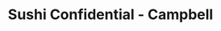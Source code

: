---
layout: place
title: "Sushi Confidential - Campbell"
permalink: /california/campbell/sushi-confidential-campbell.html
stateAbbr: CA
stateName: California
cityName: Campbell
seo:
  name: "Sushi Confidential - Campbell"
  type: Restaurant
  links: null
description: "Sushi Confidential - Campbell serves delicious sushi in Campbell, California. Try fresh Japanese dishes for a great dining experience. "
place_id: ChIJXSk4Ed80joARdJg0Ada4Oe8
photos:
  - name: >-
      places/ChIJXSk4Ed80joARdJg0Ada4Oe8/photos/AeeoHcLrXJfqcRN-P40zXBO8jyxTFDLREpUFrKj5RvWkS4ZxlQ361MgT92TV6mGxnH8dOM8wflinej94FfUs5vPtuvf38HoDeklgQ_GIwmSzv7q9bd9eHsMpv_V5MgOLR5ecKzxJLDGcm1sq59rnUapE1fG3iMZ6su1xbpIvEzvJbrulWKGRiYAR-edyYoIi6wwYPfKgn-PN8_PrqiO6Zdxdlt3_b91ze23egmTm9m3O9lR8038emWzLp1qODpfiJFO8J4DsOje4MvmYBqKgTMnm0mO9hFwM24S3Xnv2MZw4hbhzuw
    widthPx: 550
    heightPx: 311
    authorAttributions:
      - displayName: Sushi Confidential - Campbell
        uri: https://maps.google.com/maps/contrib/110369625214913690122
        photoUri: >-
          https://lh3.googleusercontent.com/a-/ALV-UjXRRhWRlkeW2U-LoTSDDjAeoTlOb719pel-OF2l4D9AQ7F2ps_A=s100-p-k-no-mo
    flagContentUri: >-
      https://www.google.com/local/imagery/report/?cb_client=maps_api_places.places_api&image_key=!1e10!2sAF1QipPoIsAUZLTP9AS8I9a0kiW6trhyq8jHlCvZrNSc&hl=en-US
    googleMapsUri: >-
      https://www.google.com/maps/place//data=!3m4!1e2!3m2!1sAF1QipPoIsAUZLTP9AS8I9a0kiW6trhyq8jHlCvZrNSc!2e10!4m2!3m1!1s0x808e34df1138295d:0xef39b8d601349874
  - name: >-
      places/ChIJXSk4Ed80joARdJg0Ada4Oe8/photos/AeeoHcLSAhBDdJ1XSPud8-ZV90Dacym5xqQFdlmNz0D_YiwHpt8WEK2W2uCxMPZkyyPjKkygm_O54Y8OPoIGjjmNelmsGNeJr0deBz4E-FKxbXBGdpbp3I3xAcUaaGEfw-no371qkJAZr6z7AASOKfDANoBsIns3GVACty3OoMD79KSfKhT9lV1A7kpRahDF61aj72sdGjPUQg5Faau0TJlDcufWA_Kmpl2zD1R8IG_Gi6Oekd2wqC25ScgZAEqjeD14eexP-5-v82cCV69VRWChsD0yjS0oAkOaQ6dTodEbnEMziw
    widthPx: 1125
    heightPx: 1481
    authorAttributions:
      - displayName: Sushi Confidential - Campbell
        uri: https://maps.google.com/maps/contrib/110369625214913690122
        photoUri: >-
          https://lh3.googleusercontent.com/a-/ALV-UjXRRhWRlkeW2U-LoTSDDjAeoTlOb719pel-OF2l4D9AQ7F2ps_A=s100-p-k-no-mo
    flagContentUri: >-
      https://www.google.com/local/imagery/report/?cb_client=maps_api_places.places_api&image_key=!1e10!2sAF1QipOhCjEYc0zbTx5AdZV_R0E0F2f5MSTCOJgbty0X&hl=en-US
    googleMapsUri: >-
      https://www.google.com/maps/place//data=!3m4!1e2!3m2!1sAF1QipOhCjEYc0zbTx5AdZV_R0E0F2f5MSTCOJgbty0X!2e10!4m2!3m1!1s0x808e34df1138295d:0xef39b8d601349874
  - name: >-
      places/ChIJXSk4Ed80joARdJg0Ada4Oe8/photos/AeeoHcLhd-z6u66TGzAzh8jCAH65I_5kAiYP0VoMZqVI5Ta2vMPkODHiuMYqUDW13OTTYK1YduexzoKwvkKlHRuMZtxtSxSxjYFIrpvQQo67tQHi4M3u4z_qbZVtT_s8JoSAH2CSqonJNF0Ur0WbOD1hsoDXbJCxg9o0RcwAwGUc7TfXUtVQ5wmVqoCV8on71SHfnTe3CujA-BlVt-GrV6kDf5vIFD0YZOPOBCQ6CODpvppB_4VRni0m5FgnhHssTTp0y6DN4m537MazpWZl-RRWN9QZSjC4BgLmrfKpGZw5C8vlnuA6lEwlAeQuXHabZtws9CFQdkxNsqcX7Lhx5z5lDUwEPHfJr4-DNLFiYN1WmT96sSFMeEu3JDJ5zLIrEWXKRK7D66AEmSEVCulW60ujlyDiaS_pSUP5_PIOleQ5XHp6RIE
    widthPx: 3024
    heightPx: 4032
    authorAttributions:
      - displayName: Rexety
        uri: https://maps.google.com/maps/contrib/111390276827784211273
        photoUri: >-
          https://lh3.googleusercontent.com/a-/ALV-UjXiUTwM_MHUE_1wGQK3vQciyjEI2h0ufTFxwsk-8Y39wUBY79UvYQ=s100-p-k-no-mo
    flagContentUri: >-
      https://www.google.com/local/imagery/report/?cb_client=maps_api_places.places_api&image_key=!1e10!2sCIHM0ogKEICAgMDwi8uo-gE&hl=en-US
    googleMapsUri: >-
      https://www.google.com/maps/place//data=!3m4!1e2!3m2!1sCIHM0ogKEICAgMDwi8uo-gE!2e10!4m2!3m1!1s0x808e34df1138295d:0xef39b8d601349874
  - name: >-
      places/ChIJXSk4Ed80joARdJg0Ada4Oe8/photos/AeeoHcI3LNVR9h1mZnD-2fVCgr-AUSj1rNc6zVjD-9jLuPqiWhindnXz576PQTdq7jlyTz2cVGMoBdULA5FI8EUAS2wikpIiZUG-KMJHGh7sBu1K94mwGYvleu3GvYFkxIGxX0KmTg9xv5bDjzD_ldmrpuRf-z8JFYzs93QOyfT1mkAwAk4g6XLdrYiseuaY6T02sSwF3hNz24e2O4JH9VGerdg6Hl6crKp3vbF_KG9mqRsAfyYGTn9GnNJS9EpXaxi1LY4uGRIlKHXKwUPZYuznnkzhBJATU0ErcWqQ6OquYJ9pGNQHyAikyVCIILX6eaOL52DHeSSy4KzaHavJQwJl4th1Zn1KetyPbbJaK1TKE8SDfCsuC19fyCnehHStRoDbN-xp6wXrQ9b9rm9SXNd8Ok9zcc6iLlfzor5_xxTAMug
    widthPx: 4080
    heightPx: 3072
    authorAttributions:
      - displayName: Stephanie Chen
        uri: https://maps.google.com/maps/contrib/114105082770570247873
        photoUri: >-
          https://lh3.googleusercontent.com/a-/ALV-UjVadfCJjuu8cGeKt8DIOfYz-8sJzeox0go_AUQfRPd0F1cZRuoX=s100-p-k-no-mo
    flagContentUri: >-
      https://www.google.com/local/imagery/report/?cb_client=maps_api_places.places_api&image_key=!1e10!2sCIHM0ogKEICAgID3oLSyEg&hl=en-US
    googleMapsUri: >-
      https://www.google.com/maps/place//data=!3m4!1e2!3m2!1sCIHM0ogKEICAgID3oLSyEg!2e10!4m2!3m1!1s0x808e34df1138295d:0xef39b8d601349874
  - name: >-
      places/ChIJXSk4Ed80joARdJg0Ada4Oe8/photos/AeeoHcJKUkCHXjq28zEuVfuzYwgO_DKfX80IOWm45DcqDHk37PTcaavMiRrPvjZtqH99dBbjokARWY-30cF3QqBgdHconsPpdDoJ7TtVX20QKx47k8O8Nr99R4NRPalleEMLFKW4Es4O0cV90hXbTqD_K5XORDEjawt8BhheoP3hKZfXdPmkAOZ6GOaMrK9Zs0gBeLCznbgg-IlRAbepA0FaAF1_cxygdUjSiLx6KhCjfLDQwcEC6B7B06mGQS9WW29v_vSrjhxVxWw0QhOSYHPnPVEANr6A_V1J7GBT2X2cjCEXPl-Z2fwTVCNI_2gA_VCiJ23Q4k-hb6MjbfzPAfFTyGF7DCNqaUYSrtOtl0_bMp86Hw_qWuYy3ZltlLB5fR5E1utBRdFRaKFwPOu3j_r6RhAsDWEEFoBzOr5-4vk0Xqkp3g
    widthPx: 3024
    heightPx: 4032
    authorAttributions:
      - displayName: Rexety
        uri: https://maps.google.com/maps/contrib/111390276827784211273
        photoUri: >-
          https://lh3.googleusercontent.com/a-/ALV-UjXiUTwM_MHUE_1wGQK3vQciyjEI2h0ufTFxwsk-8Y39wUBY79UvYQ=s100-p-k-no-mo
    flagContentUri: >-
      https://www.google.com/local/imagery/report/?cb_client=maps_api_places.places_api&image_key=!1e10!2sCIHM0ogKEICAgMDwi8uoJg&hl=en-US
    googleMapsUri: >-
      https://www.google.com/maps/place//data=!3m4!1e2!3m2!1sCIHM0ogKEICAgMDwi8uoJg!2e10!4m2!3m1!1s0x808e34df1138295d:0xef39b8d601349874
  - name: >-
      places/ChIJXSk4Ed80joARdJg0Ada4Oe8/photos/AeeoHcKfqIXrM_QaBPAJ-mOhTlkxiOzxuCmuKXUDt7WCtox27QQqKjQOCtppyUnhKMfyxHNym1xpKV7Jk4ADhlA7A0DPZjLOuG46qFO8SGXzSFKZt9R__HWQXDNCi0f9YD94bjo8uuaf_ZEFmjchRoVOdaI0yfoBehRi2Ox6lyj6NFYe5xqmkdXsWYW3gwCu8WPS8h7lqjJpT5Bxag2ixkoTpXevhqmn7sjwVTvuJ8D0lh_5HIpFLX125KzWKSYsngtPAG3IeZXw9GCibWXm08EnEh9y8qTcetwMQEzlix_uqtUK7SlrusykG5b5iphYZ1WmMMfvpfdyh65nAgnceR7QONQKMc65ER_Rv9ftwDYLyisOmKKf8dwUQMuRZrfwd1gFXCniysfH9MlxUlletskvjNepP_XmSLpi5wY13k3XTo9pRLc0
    widthPx: 4032
    heightPx: 3024
    authorAttributions:
      - displayName: Manik Narula
        uri: https://maps.google.com/maps/contrib/111551097217815501136
        photoUri: >-
          https://lh3.googleusercontent.com/a/ACg8ocLEWDDb-GecCDu9krW08SUKyIo8gdXmOeZF4yCz4PReUBqFGYn3=s100-p-k-no-mo
    flagContentUri: >-
      https://www.google.com/local/imagery/report/?cb_client=maps_api_places.places_api&image_key=!1e10!2sCIHM0ogKEICAgIDB6_yh_AE&hl=en-US
    googleMapsUri: >-
      https://www.google.com/maps/place//data=!3m4!1e2!3m2!1sCIHM0ogKEICAgIDB6_yh_AE!2e10!4m2!3m1!1s0x808e34df1138295d:0xef39b8d601349874
  - name: >-
      places/ChIJXSk4Ed80joARdJg0Ada4Oe8/photos/AeeoHcLzBnrOiJO4NbFGu1gv7Z0Oz-83sqo_HcW3sYlWFUhltMpCZ3T_642uB9xczvah0QahXd7ENKYbPuQprcS5nrlDhzek353qfVYYXWgvEJ1b69bT9ha-N0hSH-8BX_zd2gyrepTW6JX97IX3q97i-_xxM2FlOkSILtfUjqXzMcZ3556pHig4_kp3AGGp4anBPordFXUTJpy3V604pk7rxK5Oe2qBPf5bn5HX7pKffuxLnWE1Xk5UpCV1BNtEH_5N8n4ywzlMG4E_1mxytyf4vmXlLxgwVL_qSw_yNJin6xVTCQnoEQgL5g0cI7OFxgQBhl6nVst-VQL_FpGuTnbgZlakWWgOW4JppsnT89JJLYDlsIp74gsAn0ln6PQU3Yt4w86GxY8l1OQiL_XUukIgFb-CfzaikJ5p_KaYDZ_eXiTk8Q
    widthPx: 4000
    heightPx: 3000
    authorAttributions:
      - displayName: Allison M
        uri: https://maps.google.com/maps/contrib/107256755595934740275
        photoUri: >-
          https://lh3.googleusercontent.com/a-/ALV-UjUlw9wwXHf2r-Fdx0vu7e_eQGvqPWx_9xEjGKGbbKrC8LBjgLTwvQ=s100-p-k-no-mo
    flagContentUri: >-
      https://www.google.com/local/imagery/report/?cb_client=maps_api_places.places_api&image_key=!1e10!2sCIHM0ogKEICAgICL8s6yDg&hl=en-US
    googleMapsUri: >-
      https://www.google.com/maps/place//data=!3m4!1e2!3m2!1sCIHM0ogKEICAgICL8s6yDg!2e10!4m2!3m1!1s0x808e34df1138295d:0xef39b8d601349874
  - name: >-
      places/ChIJXSk4Ed80joARdJg0Ada4Oe8/photos/AeeoHcJVcNzX1Br-b9L-umbpHtUUEZxw-0PPQG25CVGFWgkhf6TxbGYleX_hS66GmmP0fXmSyiwx8Vb_P7ZrHdwESWBXYR2K6yXQNj2iztaRiOYDJpb5iYhXqyrRxn_LpZ-meY-1n6rgt6-n_juXh3n7zZrZETewqxpLP6I3sZGpK2Ki0EJTNIFIcCpQYlJVh2Fy76JkgWITEHxPohiGi_nNVvVMQ4o71hB89rUs6kM19zu3gkPN9sq6l6v71hirUx_evCpwhcQ5nzKlm4Y_FKGke6GgJhbzrbfbXZ9V2m2QagqaMAB9TZ0d7m10ZkJ80se2RMqJozla8JOC2K_9833P2hkkF2-9HvMO4ku3ex39YoHgsAx9nXsPh_dQG2K5m7iUCZdo1W30ijb892W1Wu5oPGVrO-bXciIkuLMuusQPwzwsOA
    widthPx: 3024
    heightPx: 4032
    authorAttributions:
      - displayName: Rexety
        uri: https://maps.google.com/maps/contrib/111390276827784211273
        photoUri: >-
          https://lh3.googleusercontent.com/a-/ALV-UjXiUTwM_MHUE_1wGQK3vQciyjEI2h0ufTFxwsk-8Y39wUBY79UvYQ=s100-p-k-no-mo
    flagContentUri: >-
      https://www.google.com/local/imagery/report/?cb_client=maps_api_places.places_api&image_key=!1e10!2sCIHM0ogKEICAgMDwi8uoGg&hl=en-US
    googleMapsUri: >-
      https://www.google.com/maps/place//data=!3m4!1e2!3m2!1sCIHM0ogKEICAgMDwi8uoGg!2e10!4m2!3m1!1s0x808e34df1138295d:0xef39b8d601349874
  - name: >-
      places/ChIJXSk4Ed80joARdJg0Ada4Oe8/photos/AeeoHcJHAJRRAdfjKk1Psgw8wEE35yxL0SruS6SqEi3Kiv35ikhFj5MESShM1hxS2Y_xtk00-7q98PaWalnPq2VRIGFpWbazEBQYp01Za9MMjRycaocHwwl4vje1SVcwMikKWkpKWLWtS14pkMaYRY_jNLJibvvllCa_Lwiwie-Ys5F2edybQuqLrh5XA2yu-qTHQYP30BaZcWMxq3W7wuXsfanbi5bS8rSMO0H-Ug6d5-drttkjxQUisi5LPaH_kAoIadnD6FdIxU9G6WGXCpYyueRV6hJbxmgepgSRtQ21uvj9QHCslSrp7ln-CY3S-6aeUghE9lGdCMM9IuP2-bnDo4oMMNpAYqOHJJYwCzxlsrvGNCXpT3oesKQE4idp709vW1Wdd99NM335AXOrnbCGcj-eozESyenicInPnpasvts9og
    widthPx: 4064
    heightPx: 3056
    authorAttributions:
      - displayName: Kavyashree G
        uri: https://maps.google.com/maps/contrib/112364228427236925769
        photoUri: >-
          https://lh3.googleusercontent.com/a/ACg8ocJq_STkB1x_CrMS77QcSDw4-nyTyOSH3XU8kcJjrdNC9nMMsA=s100-p-k-no-mo
    flagContentUri: >-
      https://www.google.com/local/imagery/report/?cb_client=maps_api_places.places_api&image_key=!1e10!2sCIHM0ogKEICAgIDNl93ZVw&hl=en-US
    googleMapsUri: >-
      https://www.google.com/maps/place//data=!3m4!1e2!3m2!1sCIHM0ogKEICAgIDNl93ZVw!2e10!4m2!3m1!1s0x808e34df1138295d:0xef39b8d601349874
  - name: >-
      places/ChIJXSk4Ed80joARdJg0Ada4Oe8/photos/AeeoHcK2tTyLYboaEOxGO0z_XXWkIAKcNDNo--eh4RTDjnNg4FV5cde10IYAXMi4FdXO2_KeRys-pcM93wnzoMYDVZtoJ7_smj0kVaUguc6wt_OtWd8EV1LDDAPHv_NPLlg4peiq0IcYWzmUrdP0qBvk07S01kdVM8H05LqC54mRTIrgMRwWbDyw33ZuXj-pKfj82eQJYgOEaVjz_OulSQUfiRo0lB-jcGsQlX2Q-eY_Jr7NTUJmOohLArUnVwaG6s6zDH-3MDkTIQZdRBWPKNcA1DkMtpZu0RE3f-T0U_gXS2nLCvco_Dx1u46o0bH3Qn_VRSBLZNHECdHeXI46YHnjc9N-NjaN3h4I9z5wB9US-hHI9z8rgMKZt9hQ3d5msiqQ_Y53aW2sw9Ped6nQTQbnNJSeFWdy9gnAH4Tg1ZCsEPGmvfU
    widthPx: 3072
    heightPx: 4080
    authorAttributions:
      - displayName: Stephanie Chen
        uri: https://maps.google.com/maps/contrib/114105082770570247873
        photoUri: >-
          https://lh3.googleusercontent.com/a-/ALV-UjVadfCJjuu8cGeKt8DIOfYz-8sJzeox0go_AUQfRPd0F1cZRuoX=s100-p-k-no-mo
    flagContentUri: >-
      https://www.google.com/local/imagery/report/?cb_client=maps_api_places.places_api&image_key=!1e10!2sCIHM0ogKEICAgID3oLT0jQE&hl=en-US
    googleMapsUri: >-
      https://www.google.com/maps/place//data=!3m4!1e2!3m2!1sCIHM0ogKEICAgID3oLT0jQE!2e10!4m2!3m1!1s0x808e34df1138295d:0xef39b8d601349874
address: 247 E Campbell Ave, Campbell, CA 95008, USA
street: 247 E Campbell Ave
city: Campbell
state: CA
zip: '95008'
country: USA
neighborhood: Downtown
latitude: '37.287285'
longitude: '-121.945443'
accessibility_options:
  wheelchairAccessibleParking: true
  wheelchairAccessibleEntrance: true
  wheelchairAccessibleRestroom: true
  wheelchairAccessibleSeating: true
business_status: OPERATIONAL
name: Sushi Confidential - Campbell
google_maps_links:
  directionsUri: >-
    https://www.google.com/maps/dir//''/data=!4m7!4m6!1m1!4e2!1m2!1m1!1s0x808e34df1138295d:0xef39b8d601349874!3e0
  placeUri: https://maps.google.com/?cid=17238012278020020340
  writeAReviewUri: >-
    https://www.google.com/maps/place//data=!4m3!3m2!1s0x808e34df1138295d:0xef39b8d601349874!12e1
  reviewsUri: >-
    https://www.google.com/maps/place//data=!4m4!3m3!1s0x808e34df1138295d:0xef39b8d601349874!9m1!1b1
  photosUri: >-
    https://www.google.com/maps/place//data=!4m3!3m2!1s0x808e34df1138295d:0xef39b8d601349874!10e5
primary_type: Sushi Restaurant
opening_hours:
  regular: null
  current: null
secondary_opening_hours:
  regular:
    weekdayDescriptions: null
    type: null
  current:
    weekdayDescriptions: null
    type: null
phone: null
price_level: null
price_range: null
rating: null
rating_count: 0
website: null
reviews: null
parking_options: null
payment_options: null
allow_dogs: null
curbside_pickup: null
delivery: null
dine_in: null
good_for_children: null
good_for_groups: null
good_for_sports: null
live_music: null
menu_for_children: null
outdoor_seating: null
reservable: null
restroom: null
serves_beer: null
serves_breakfast: null
serves_brunch: null
serves_cocktails: null
serves_coffee: null
serves_dinner: null
serves_dessert: null
serves_lunch: null
serves_vegetarian_food: null
serves_wine: null
takeout: null
summary: null

---